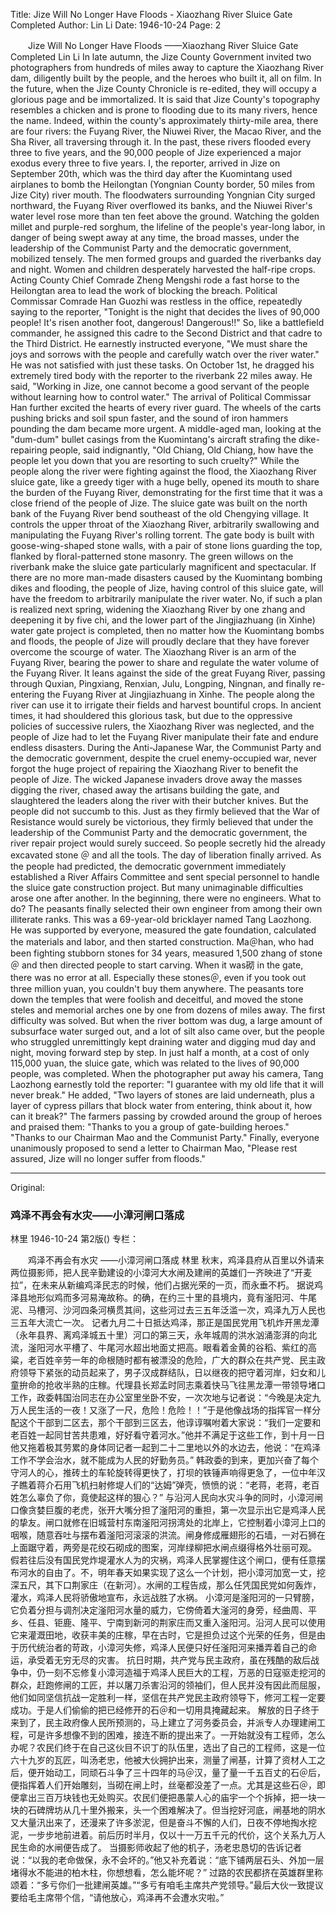 Title: Jize Will No Longer Have Floods - Xiaozhang River Sluice Gate Completed
Author: Lin Li
Date: 1946-10-24
Page: 2

　　Jize Will No Longer Have Floods
    ——Xiaozhang River Sluice Gate Completed
    Lin Li
    In late autumn, the Jize County Government invited two photographers from hundreds of miles away to capture the Xiaozhang River dam, diligently built by the people, and the heroes who built it, all on film. In the future, when the Jize County Chronicle is re-edited, they will occupy a glorious page and be immortalized.
    It is said that Jize County's topography resembles a chicken and is prone to flooding due to its many rivers, hence the name. Indeed, within the county's approximately thirty-mile area, there are four rivers: the Fuyang River, the Niuwei River, the Macao River, and the Sha River, all traversing through it. In the past, these rivers flooded every three to five years, and the 90,000 people of Jize experienced a major exodus every three to five years.
    I, the reporter, arrived in Jize on September 20th, which was the third day after the Kuomintang used airplanes to bomb the Heilongtan (Yongnian County border, 50 miles from Jize City) river mouth. The floodwaters surrounding Yongnian City surged northward, the Fuyang River overflowed its banks, and the Niuwei River's water level rose more than ten feet above the ground. Watching the golden millet and purple-red sorghum, the lifeline of the people's year-long labor, in danger of being swept away at any time, the broad masses, under the leadership of the Communist Party and the democratic government, mobilized tensely. The men formed groups and guarded the riverbanks day and night. Women and children desperately harvested the half-ripe crops. Acting County Chief Comrade Zheng Mengshi rode a fast horse to the Heilongtan area to lead the work of blocking the breach. Political Commissar Comrade Han Guozhi was restless in the office, repeatedly saying to the reporter, "Tonight is the night that decides the lives of 90,000 people! It's risen another foot, dangerous! Dangerous!!" So, like a battlefield commander, he assigned this cadre to the Second District and that cadre to the Third District. He earnestly instructed everyone, "We must share the joys and sorrows with the people and carefully watch over the river water." He was not satisfied with just these tasks. On October 1st, he dragged his extremely tired body with the reporter to the riverbank 22 miles away. He said, "Working in Jize, one cannot become a good servant of the people without learning how to control water."
    The arrival of Political Commissar Han further excited the hearts of every river guard. The wheels of the carts pushing bricks and soil spun faster, and the sound of iron hammers pounding the dam became more urgent. A middle-aged man, looking at the "dum-dum" bullet casings from the Kuomintang's aircraft strafing the dike-repairing people, said indignantly, "Old Chiang, Old Chiang, how have the people let you down that you are resorting to such cruelty?"
    While the people along the river were fighting against the flood, the Xiaozhang River sluice gate, like a greedy tiger with a huge belly, opened its mouth to share the burden of the Fuyang River, demonstrating for the first time that it was a close friend of the people of Jize. The sluice gate was built on the north bank of the Fuyang River bend southeast of the old Chengying village. It controls the upper throat of the Xiaozhang River, arbitrarily swallowing and manipulating the Fuyang River's rolling torrent. The gate body is built with goose-wing-shaped stone walls, with a pair of stone lions guarding the top, flanked by floral-patterned stone masonry. The green willows on the riverbank make the sluice gate particularly magnificent and spectacular.
    If there are no more man-made disasters caused by the Kuomintang bombing dikes and flooding, the people of Jize, having control of this sluice gate, will have the freedom to arbitrarily manipulate the river water. No, if such a plan is realized next spring, widening the Xiaozhang River by one zhang and deepening it by five chi, and the lower part of the Jingjiazhuang (in Xinhe) water gate project is completed, then no matter how the Kuomintang bombs and floods, the people of Jize will proudly declare that they have forever overcome the scourge of water.
    The Xiaozhang River is an arm of the Fuyang River, bearing the power to share and regulate the water volume of the Fuyang River. It leans against the side of the great Fuyang River, passing through Quxian, Pingxiang, Renxian, Julu, Longping, Ningnan, and finally re-entering the Fuyang River at Jingjiazhuang in Xinhe. The people along the river can use it to irrigate their fields and harvest bountiful crops. In ancient times, it had shouldered this glorious task, but due to the oppressive policies of successive rulers, the Xiaozhang River was neglected, and the people of Jize had to let the Fuyang River manipulate their fate and endure endless disasters.
    During the Anti-Japanese War, the Communist Party and the democratic government, despite the cruel enemy-occupied war, never forgot the huge project of repairing the Xiaozhang River to benefit the people of Jize. The wicked Japanese invaders drove away the masses digging the river, chased away the artisans building the gate, and slaughtered the leaders along the river with their butcher knives. But the people did not succumb to this. Just as they firmly believed that the War of Resistance would surely be victorious, they firmly believed that under the leadership of the Communist Party and the democratic government, the river repair project would surely succeed. So people secretly hid the already excavated stone ＠ and all the tools.
    The day of liberation finally arrived. As the people had predicted, the democratic government immediately established a River Affairs Committee and sent special personnel to handle the sluice gate construction project. But many unimaginable difficulties arose one after another. In the beginning, there were no engineers. What to do? The peasants finally selected their own engineer from among their own illiterate ranks. This was a 69-year-old bricklayer named Tang Laozhong. He was supported by everyone, measured the gate foundation, calculated the materials and labor, and then started construction. Ma＠han, who had been fighting stubborn stones for 34 years, measured 1,500 zhang of stone ＠ and then directed people to start carving. When it was砌 in the gate, there was no error at all. Especially these stones＠, even if you took out three million yuan, you couldn't buy them anywhere. The peasants tore down the temples that were foolish and deceitful, and moved the stone steles and memorial arches one by one from dozens of miles away. The first difficulty was solved. But when the river bottom was dug, a large amount of subsurface water surged out, and a lot of silt also came over, but the people who struggled unremittingly kept draining water and digging mud day and night, moving forward step by step. In just half a month, at a cost of only 115,000 yuan, the sluice gate, which was related to the lives of 90,000 people, was completed.
    When the photographer put away his camera, Tang Laozhong earnestly told the reporter: "I guarantee with my old life that it will never break." He added, "Two layers of stones are laid underneath, plus a layer of cypress pillars that block water from entering, think about it, how can it break?"
    The farmers passing by crowded around the group of heroes and praised them: "Thanks to you a group of gate-building heroes." "Thanks to our Chairman Mao and the Communist Party." Finally, everyone unanimously proposed to send a letter to Chairman Mao, "Please rest assured, Jize will no longer suffer from floods."



<hr /> 

Original: 


### 鸡泽不再会有水灾——小漳河闸口落成
林里
1946-10-24
第2版()
专栏：

　　鸡泽不再会有水灾
    ——小漳河闸口落成
    林里
    秋末，鸡泽县府从百里以外请来两位摄影师，把人民辛勤建设的小漳河大水闸及建闸的英雄们一齐映进了“开麦拉”，在未来从新编鸡泽民志的时候，他们占据光荣的一页，而永垂不朽。
    据说鸡泽县地形似鸡而多河易淹故称。的确，在约三十里的县境内，竟有滏阳河、牛尾泥、马槽河、沙河四条河横贯其间，这些河过去三五年泛滥一次，鸡泽九万人民也三五年大流亡一次。
    记者九月二十日抵达鸡泽，那正是国民党用飞机炸开黑龙潭（永年县界、离鸡泽城五十里）河口的第三天，永年城周的洪水汹涌澎湃的向北流，滏阳河水平槽了、牛尾河水超出地面丈把高。眼看着金黄的谷稻、紫红的高粱，老百姓辛劳一年的命根随时都有被漂没的危险，广大的群众在共产党、民主政府领导下紧张的动员起来了，男子汉成群结队，日以继夜的把守着河岸，妇女和儿童拚命的抢收半熟的庄稼。代理县长郑孟时同志乘着快马飞往黑龙潭一带领导堵口工作，政委韩国治同志在办公室里坐卧不安，一次次地与记者说：“今晚是决定九万人民生活的一夜！又涨了一尺，危险！危险！！”于是他像战场的指挥官一样分配这个干部到二区去，那个干部到三区去，他谆谆嘱咐着大家说：“我们一定要和老百姓一起同甘苦共患难，好好看守着河水。”他并不满足于这些工作，到十月一日他又拖着极其劳累的身体同记者一起到二十二里地以外的水边去，他说：“在鸡泽工作不学会治水，就不能成为人民的好勤务员。”
    韩政委的到来，更加兴奋了每个守河人的心，推砖土的车轮旋转得更快了，打坝的铁锤声响得更急了，一位中年汉子瞧着蒋介石用飞机扫射修堤人们的“达姆”弹壳，愤愤的说：“老蒋，老蒋，老百姓怎么辜负了你，竟使起这样的狠心？”
    与沿河人民向水灾斗争的同时，小漳河闸口像贪婪巨腹的老虎，张开大嘴分担了滏阳河的重担，第一次显示出它是鸡泽人民的挚友。闸口就修在旧城营村东南滏阳河拐湾处的北岸上，它控制着小漳河上口的咽喉，随意吞吐与摆布着滏阳河滚滚的洪流。闸身修成雁翅形的石墙，一对石狮在上面踞守着，两旁是花绞石砌成的图案，河岸绿柳把水闸点缀得格外壮丽可观。
    假若往后没有国民党炸堤灌水人为的灾祸，鸡泽人民掌握住这个闸口，便有任意摆布河水的自由了。不，明年春天如果实现了这么一个计划，把小漳河加宽一丈，挖深五尺，其下口荆家庄（在新河）。水闸的工程告成，那么任凭国民党如何轰炸，灌水，鸡泽人民将骄傲地宣布，永远战胜了水祸。
    小漳河是滏阳河的一只臂膀，它负着分担与调剂决定滏阳河水量的威力，它傍倚着大滏河的身旁，经曲周、平乡、任县、钜鹿、隆平、宁南到新河的荆家庄而又重入滏阳河。沿河人民可以使用它来灌溉田地，收获丰美的庄稼，早在古时，它是担负过这个光荣的任务，但是由于历代统治者的苛政，小漳河失修，鸡泽人民便只好任滏阳河来播弄着自己的命运，承受着无穷无尽的灾害。
    抗日时期，共产党与民主政府，虽在残酷的敌后战争中，仍一刻不忘修复小漳河造福于鸡泽人民巨大的工程，万恶的日寇驱走挖河的群众，赶跑修闸的工匠，并以屠刀杀害沿河的领袖们，但人民并没有因此而屈服，他们如同坚信抗战一定胜利一样，坚信在共产党民主政府领导下，修河工程一定要成功。于是人们偷偷的把已经修开的石＠和一切用具掩藏起来。
    解放的日子终于来到了，民主政府像人民所预测的，马上建立了河务委员会，并派专人办理建闸工程，可是许多想像不到的困难，接连不断的提出来了。一开始就没有工程师，怎么办呢？农民们终于在自己这伙目不识丁的队伍里，选出了自己的工程师，这是一位六十九岁的瓦匠，叫汤老忠，他被大伙拥护出来，测量了闸基，计算了资材人工之后，便开始动工，同顽石斗争了三十四年的马＠汉，量了量一千五百丈的石＠后，便指挥着人们开始雕刻，当砌在闸上时，丝毫都没差了一点。尤其是这些石＠，即便拿出三百万块钱也无处购买。农民们便把愚蒙人心的庙宇一个个拆掉，把一块一块的石碑牌坊从几十里外搬来，头一个困难解决了。但当挖好河底，闸基地的阴水又大量汛出来了，还漫来了许多淤泥，但是奋斗不懈的人们，日夜不停地掏水挖泥，一步步地前进着。前后历时半月，仅以十一万五千元的代价，这个关系九万人民生命的水闸便告成了。
    当摄影师收起了他的机子，汤老忠恳切的告诉记者说：“以我的老命做保，永不会坏的。”他又补充着说：“底下铺两层石头、外加一层堵得水不能进的柏木柱，你想想看，怎么能坏呢？”
    过路的农民都挤在英雄群里称颂着：“多亏你们一批建闸英雄。”“多亏有咱毛主席共产党领导。”最后大伙一致提议要给毛主席带个信，“请他放心，鸡泽再不会遭水灾啦。”
